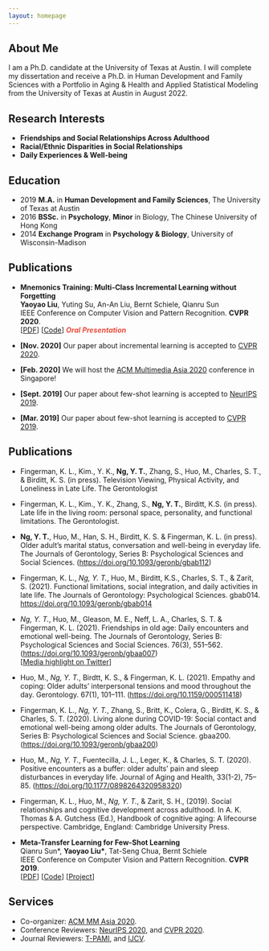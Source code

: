 ```yaml
---
layout: homepage
---
```


## About Me

I am a Ph.D. candidate at the University of Texas at Austin. I will complete my dissertation and receive a Ph.D. in Human Development and Family Sciences with a Portfolio in Aging & Health and Applied Statistical Modeling from the University of Texas at Austin in August 2022.

## Research Interests

- **Friendships and Social Relationships Across Adulthood** 
- **Racial/Ethnic Disparities in Social Relationships** 
- **Daily Experiences & Well-being** 

## Education
-  2019 **M.A.** in **Human Development and Family Sciences**, The University of Texas at Austin 
-  2016	**BSSc.** in **Psychology**, **Minor** in Biology, The Chinese University of Hong Kong
-  2014 **Exchange Program** in **Psychology & Biology**, University of Wisconsin-Madison 

## Publications
- **Mnemonics Training: Multi-Class Incremental Learning without Forgetting**
  <br>
  **Yaoyao Liu**, Yuting Su, An-An Liu, Bernt Schiele, Qianru Sun
  <br>
  IEEE Conference on Computer Vision and Pattern Recognition. **CVPR 2020**.
  <br>
  [[PDF](https://arxiv.org/pdf/2002.10211.pdf)] [[Code](https://github.com/yaoyao-liu/mnemonics)] <strong><i style="color:#e74d3c">Oral Presentation</i></strong>


- **[Nov. 2020]** Our paper about incremental learning is accepted to [CVPR 2020](http://cvpr2020.thecvf.com/).
- **[Feb. 2020]** We will host the [ACM Multimedia Asia 2020](https://mmasia2020.org/) conference in Singapore!
- **[Sept. 2019]** Our paper about few-shot learning is accepted to [NeurIPS 2019](https://nips.cc/Conferences/2019).
- **[Mar. 2019]** Our paper about few-shot learning is accepted to [CVPR 2019](http://cvpr2019.thecvf.com/).

## Publications

- Fingerman, K. L., Kim., Y. K., **Ng, Y. T.**, Zhang, S., Huo, M., Charles, S. T., & Birditt, K. S. (in press). Television Viewing, Physical Activity, and Loneliness in Late Life. The Gerontologist 
- Fingerman, K. L., Kim., Y. K., Zhang, S., **Ng, Y. T.**, Birditt, K.S. (in press). Late life in the living room: personal space, personality, and functional limitations. The Gerontologist.
- **Ng, Y. T.**, Huo, M., Han, S. H., Birditt, K. S. & Fingerman, K. L. (in press). Older adult’s marital status, conversation and well-being in everyday life. The Journals of Gerontology, Series B: Psychological Sciences and Social Sciences. (https://doi.org/10.1093/geronb/gbab112)
- Fingerman, K. L., *Ng, Y. T.*, Huo, M., Birditt, K.S., Charles, S. T., & Zarit, S. (2021). Functional limitations, social integration, and daily activities in late life. The Journals of Gerontology: Psychological Sciences. gbab014. https://doi.org/10.1093/geronb/gbab014
- *Ng, Y. T.*, Huo, M., Gleason, M. E., Neff, L. A., Charles, S. T. & Fingerman, K. L. (2021). Friendships in old age: Daily encounters and emotional well-being. The Journals of Gerontology, Series B: Psychological Sciences and Social Sciences. 76(3), 551–562. (https://doi.org/10.1093/geronb/gbaa007)
  <br>
  [[Media highlight on Twitter](https://twitter.com/geronsociety/status/1288828207467311104)] 
- Huo, M., *Ng, Y. T.*, Birdtt, K. S., & Fingerman, K. L. (2021). Empathy and coping: Older adults’ interpersonal tensions and mood throughout the day. Gerontology. 67(1), 101–111. (https://doi.org/10.1159/000511418)
- Fingerman, K. L., *Ng, Y. T.*, Zhang, S., Britt, K., Colera, G., Birditt, K. S., & Charles, S. T. (2020). Living alone during COVID-19: Social contact and emotional well-being among older adults. The Journals of Gerontology, Series B: Psychological Sciences and Social Science. gbaa200. (https://doi.org/10.1093/geronb/gbaa200)
- Huo, M., *Ng, Y. T.*, Fuentecilla, J. L., Leger, K., & Charles, S. T. (2020). Positive encounters as a buffer: older adults’ pain and sleep disturbances in everyday life. Journal of Aging and Health, 33(1-2), 75–85. (https://doi.org/10.1177/0898264320958320)
- Fingerman, K. L., Huo, M., *Ng, Y. T.*, & Zarit, S. H., (2019). Social relationships and cognitive development across adulthood. In A. K. Thomas & A. Gutchess (Ed.), Handbook of cognitive aging: A lifecourse perspective. Cambridge, England: Cambridge University Press.

 

- **Meta-Transfer Learning for Few-Shot Learning**
  <br>
  Qianru Sun\*, **Yaoyao Liu\***, Tat-Seng Chua, Bernt Schiele
  <br>
  IEEE Conference on Computer Vision and Pattern Recognition. **CVPR 2019**.
  <br>
  [[PDF](http://openaccess.thecvf.com/content_CVPR_2019/papers/Sun_Meta-Transfer_Learning_for_Few-Shot_Learning_CVPR_2019_paper.pdf)] [[Code](https://github.com/yaoyao-liu/meta-transfer-learning)] [[Project](https://mtl.yyliu.net/)]

## Services

- Co-organizer: [ACM MM Asia 2020](https://mmasia2020.org/).
- Conference Reviewers: [NeurIPS 2020](https://neurips.cc/Conferences/2020), and [CVPR 2020](http://cvpr2020.thecvf.com/).
- Journal Reviewers: [T-PAMI](https://ieeexplore.ieee.org/xpl/RecentIssue.jsp?punumber=34), and [IJCV](https://www.springer.com/journal/11263).
